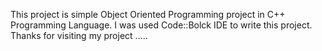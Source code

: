 This project is simple Object Oriented Programming project in C++ Programming Language. I was used Code::Bolck IDE to write this project. Thanks for visiting my project .....

